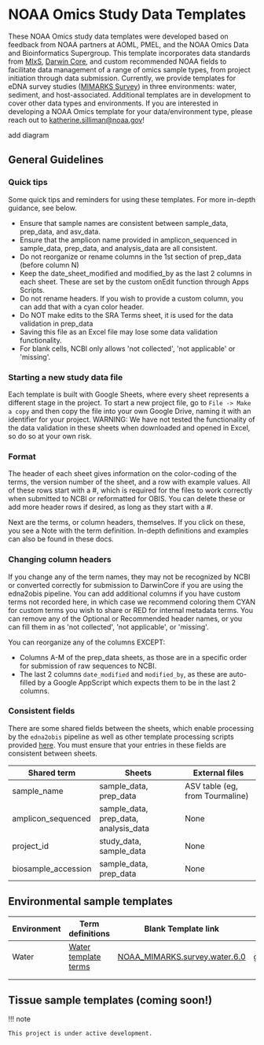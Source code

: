 # NOAA Omics Study Data Templates  


These NOAA Omics study data templates were developed based on feedback from NOAA partners at AOML, PMEL, and the NOAA Omics Data and Bioinformatics Supergroup. This template incorporates data standards from [MIxS](https://github.com/aomlomics/omics-data-management/wiki/3-Study-Data-Templates#sample-metadata-templates), [Darwin Core](https://dwc.tdwg.org/terms/), and custom recommended NOAA fields to facilitate data management of a range of omics sample types, from project initiation through data submission. Currently, we provide templates for eDNA survey studies ([MIMARKS Survey](https://www.ncbi.nlm.nih.gov/biosample/docs/packages/)) in three environments: water, sediment, and host-associated. Additional templates are in development to cover other data types and environments. If you are interested in developing a NOAA Omics template for your data/environment type, please reach out to katherine.silliman@noaa.gov!

add diagram  


## General Guidelines  

### Quick tips  

Some quick tips and reminders for using these templates. For more in-depth guidance, see below. 

- Ensure that sample names are consistent between sample_data, prep_data, and asv_data.
- Ensure that the amplicon name provided in amplicon_sequenced in sample_data, prep_data, and analysis_data are all consistent.
- Do not reorganize or rename columns in the 1st section of prep_data (before column N)
- Keep the date_sheet_modified and modified_by as the last 2 columns in each sheet. These are set by the custom onEdit function through Apps Scripts. 
- Do not rename headers. If you wish to provide a custom column, you can add that with a cyan color header.
- Do NOT make edits to the SRA Terms sheet, it is used for the data validation in prep_data
- Saving this file as an Excel file may lose some data validation functionality.
- For blank cells, NCBI only allows 'not collected', 'not applicable' or 'missing'.

### Starting a new study data file

Each template is built with Google Sheets, where every sheet represents a different stage in the project. To start a new project file, go to `File -> Make a copy` and then copy the file into your own Google Drive, naming it with an identifier for your project. WARNING: We have not tested the functionality of the data validation in these sheets when downloaded and opened in Excel, so do so at your own risk.  

### Format

The header of each sheet gives information on the color-coding of the terms, the version number of the sheet, and a row with example values. All of these rows start with a #, which is required for the files to work correctly when submitted to NCBI or reformatted for OBIS. You can delete these or add more header rows if desired, as long as they start with a #.

Next are the terms, or column headers, themselves. If you click on these, you see a Note with the term definition. In-depth definitions and examples can also be found in these docs. 

### Changing column headers

If you change any of the term names, they may not be recognized by NCBI or converted correctly for submission to DarwinCore if you are using the edna2obis pipeline. You can add additional columns if you have custom terms not recorded here, in which case we recommend coloring them CYAN for custom terms you wish to share or RED for internal metadata terms. You can remove any of the Optional or Recommended header names, or you can fill them in as 'not collected', 'not applicable', or 'missing'.  

You can reorganize any of the columns EXCEPT:  
- Columns A-M of the prep_data sheets, as those are in a specific order for submission of raw sequences to NCBI.  
- The last 2 columns `date_modified` and `modified_by`, as these are auto-filled by a Google AppScript which expects them to be in the last 2 columns. 

###  Consistent fields  

There are some shared fields between the sheets, which enable processing by the `edna2obis` pipeline as well as other template processing scripts provided [here](https://github.com/NOAA-Omics/noaa-omics-templates/tree/main/scripts). You must ensure that your entries in these fields are consistent between sheets.  

| Shared term | Sheets | External files|
|---|---|---|
| sample_name | sample_data, prep_data | ASV table (eg, from Tourmaline)|
| amplicon_sequenced | sample_data, prep_data, analysis_data | None |
| project_id | study_data, sample_data | None |
| biosample_accession | sample_data, prep_data | None|



## Environmental sample templates 

| Environment | Term definitions | Blank Template link  | Example Template |
|---|---|---|---|
| Water | [Water template terms](https://noaa-omics-templates.readthedocs.io/en/latest/water-edna-template.html) | [NOAA_MIMARKS.survey.water.6.0](https://docs.google.com/spreadsheets/d/1YBXFU9PuMqm7IT1tp0LTxQ1v2j0tlCWFnhSpy-EBwPw/edit?usp=sharing) | [gomecc4_example](https://docs.google.com/spreadsheets/d/1b7m5u7Cqj-L6vJYk81CHHDNNXftr3JRNCpGgcVJtCEE/edit?usp=drive_link) |
|  |  |  |  |
|  |  |  |  |


## Tissue sample templates (coming soon!)  



!!! note

    This project is under active development.

